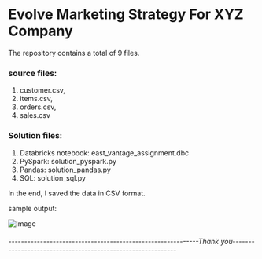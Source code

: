 # Evolve Marketing Strategy For XYZ Company

The repository contains a total of 9 files.

### source files:
1. customer.csv,
2. items.csv,
3. orders.csv,
4. sales.csv

### Solution files:
1. Databricks notebook: east_vantage_assignment.dbc
2. PySpark: solution_pyspark.py
3. Pandas: solution_pandas.py
4. SQL: solution_sql.py


In the end, I saved the data in CSV format.

sample output:





![image](https://github.com/arnabghosh21/east_vantage_assignment/assets/56335708/4e2748ca-2776-4ca3-8bdc-6c281ae9ef9b)


###### ------------------------------------------------------------Thank you------------------------------------------------------------
